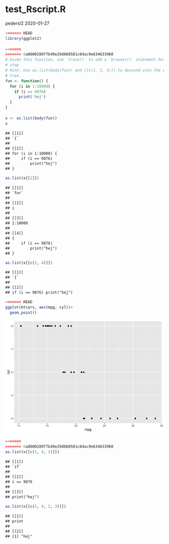 test\_Rscript.R
================
pedersl2
2020-01-27

``` r
<<<<<<< HEAD
library(ggplot2)

=======
>>>>>>> 6a8000289f7b49e29d860581c04ac9e634633960
# Given this function, use `trace()` to add a `browser()` statement before the
# stop
# Hint: Use as.list(body(fun)) and [[c(1, 2, 3)]] to descend into the expression
# tree.
fun <- function() {
  for (i in 1:10000) {
    if (i == 9876)
      print('hej')
  }
}

x <- as.list(body(fun))
x
```

    ## [[1]]
    ## `{`
    ## 
    ## [[2]]
    ## for (i in 1:10000) {
    ##     if (i == 9876) 
    ##         print("hej")
    ## }

``` r
as.list(x[[2]])
```

    ## [[1]]
    ## `for`
    ## 
    ## [[2]]
    ## i
    ## 
    ## [[3]]
    ## 1:10000
    ## 
    ## [[4]]
    ## {
    ##     if (i == 9876) 
    ##         print("hej")
    ## }

``` r
as.list(x[[c(2, 4)]])
```

    ## [[1]]
    ## `{`
    ## 
    ## [[2]]
    ## if (i == 9876) print("hej")

``` r
<<<<<<< HEAD
ggplot(mtcars, aes(mpg, cyl))+
  geom_point()
```

![](test_Rscript_files/figure-gfm/unnamed-chunk-1-1.png)<!-- -->

``` r
=======
>>>>>>> 6a8000289f7b49e29d860581c04ac9e634633960
as.list(x[[c(2, 4, 2)]])
```

    ## [[1]]
    ## `if`
    ## 
    ## [[2]]
    ## i == 9876
    ## 
    ## [[3]]
    ## print("hej")

``` r
as.list(x[[c(2, 4, 2, 3)]])
```

    ## [[1]]
    ## print
    ## 
    ## [[2]]
    ## [1] "hej"

